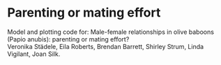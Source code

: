 # Parenting or mating effort
Model and plotting code for: Male-female relationships in olive baboons (Papio anubis): parenting or mating effort?<br />
Veronika Städele, Eila Roberts, Brendan Barrett, Shirley Strum, Linda Vigilant, Joan Silk.
